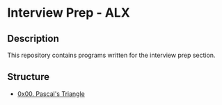 # Interview Prep - ALX

## Description
This repository contains programs written for the interview prep section.


## Structure


* [0x00. Pascal's Triangle](./0x00-pascal_triangle)
<!-- * [0x01. Lockboxes](./0x01-lockboxes/)
* [0x02. Minimum Operations](./0x02-minimum_operations/)
* [0x03. Log Parsing](./0x03-log_parsing/)
* [0x04. UTF-8 Validation](./0x04-utf8_validation/)
* [0x05. N Queens](./0x05-nqueens/)
* [0x06. Star Wars API](./0x06-starwars_api/)
* [0x07. Rotate 2D Matrix](./0x07-rotate_2d_matrix/)
* [0x08. Making Change](./0x08-making_change/) -->